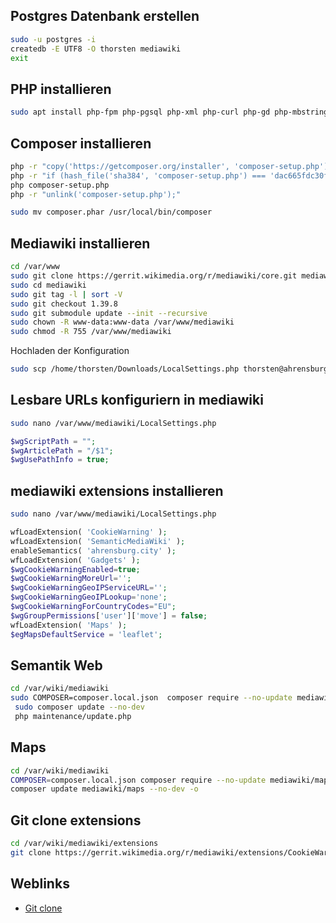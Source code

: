 ## Postgres Datenbank erstellen
```bash
sudo -u postgres -i
createdb -E UTF8 -O thorsten mediawiki
exit
```
## PHP installieren
```bash
sudo apt install php-fpm php-pgsql php-xml php-curl php-gd php-mbstring php-xmlrpc php-xmlrpc php-zip php-int -y
```
## Composer installieren
```bash
php -r "copy('https://getcomposer.org/installer', 'composer-setup.php');"
php -r "if (hash_file('sha384', 'composer-setup.php') === 'dac665fdc30fdd8ec78b38b9800061b4150413ff2e3b6f88543c636f7cd84f6db9189d43a81e5503cda447da73c7e5b6') { echo 'Installer verified'; } else { echo 'Installer corrupt'; unlink('composer-setup.php'); } echo PHP_EOL;"
php composer-setup.php
php -r "unlink('composer-setup.php');"

sudo mv composer.phar /usr/local/bin/composer
```


## Mediawiki installieren
```bash
cd /var/www
sudo git clone https://gerrit.wikimedia.org/r/mediawiki/core.git mediawiki
sudo cd mediawiki
sudo git tag -l | sort -V
sudo git checkout 1.39.8
sudo git submodule update --init --recursive
sudo chown -R www-data:www-data /var/www/mediawiki
sudo chmod -R 755 /var/www/mediawiki

```
Hochladen der Konfiguration
```bash
sudo scp /home/thorsten/Downloads/LocalSettings.php thorsten@ahrensburg.city:/var/www/mediawiki/LocalSettings.php
```


## Lesbare URLs konfiguriern in mediawiki
```bash
sudo nano /var/www/mediawiki/LocalSettings.php
```

```php
$wgScriptPath = "";
$wgArticlePath = "/$1";
$wgUsePathInfo = true;

```
## mediawiki extensions installieren
```bash
sudo nano /var/www/mediawiki/LocalSettings.php
```
```php
wfLoadExtension( 'CookieWarning' );
wfLoadExtension( 'SemanticMediaWiki' );
enableSemantics( 'ahrensburg.city' );
wfLoadExtension( 'Gadgets' );
$wgCookieWarningEnabled=true;
$wgCookieWarningMoreUrl='';
$wgCookieWarningGeoIPServiceURL='';
$wgCookieWarningGeoIPLookup='none';
$wgCookieWarningForCountryCodes="EU";
$wgGroupPermissions['user']['move'] = false;
wfLoadExtension( 'Maps' );
$egMapsDefaultService = 'leaflet';
```
## Semantik Web
```bash
cd /var/wiki/mediawiki
sudo COMPOSER=composer.local.json  composer require --no-update mediawiki/semantic-media-wiki
 sudo composer update --no-dev
 php maintenance/update.php
```

## Maps
```bash
cd /var/wiki/mediawiki
COMPOSER=composer.local.json composer require --no-update mediawiki/maps:~10.1
composer update mediawiki/maps --no-dev -o
```
## Git clone extensions
```bash
cd /var/wiki/mediawiki/extensions
git clone https://gerrit.wikimedia.org/r/mediawiki/extensions/CookieWarning.git
```
## Weblinks
* [Git clone](https://www.mediawiki.org/wiki/Download_from_Git)